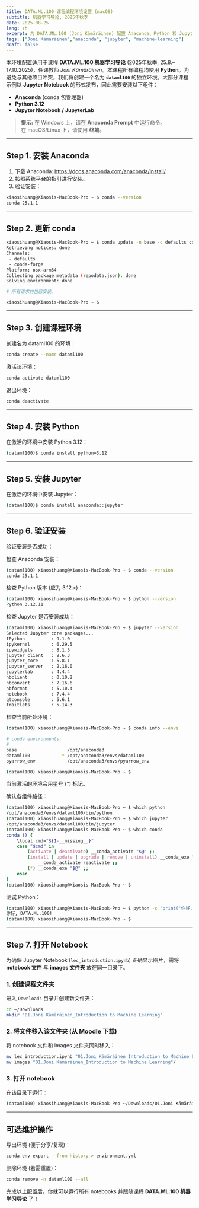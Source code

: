 ```yaml
---
title: DATA.ML.100 课程编程环境设置 (macOS)
subtitle: 机器学习导论, 2025年秋季
date: 2025-08-25
lang: zh
excerpt: 为 DATA.ML.100 (Joni Kämäräinen) 配置 Anaconda、Python 和 Jupyter 的分步说明。
tags: ["Joni Kämäräinen","anaconda", "jupyter", "machine-learning"]
draft: false
---
```


本环境配置适用于课程 **DATA.ML.100 机器学习导论** (2025年秋季, 25.8.–17.10.2025)，任课教师 *Joni Kämäräinen*。本课程所有编程均使用 **Python**。为避免与其他项目冲突，我们将创建一个名为 **`dataml100`** 的独立环境。大部分课程示例以 **Jupyter Notebook** 的形式发布，因此需要安装以下组件：

- **Anaconda** (conda 包管理器)  
- **Python 3.12**  
- **Jupyter Notebook / JupyterLab**

> **提示:** 在 Windows 上，请在 **Anaconda Prompt** 中运行命令。  
> 在 macOS/Linux 上，请使用 **终端**。

---


## Step 1. 安装 Anaconda

1. 下载 Anaconda: <https://docs.anaconda.com/anaconda/install/>
2. 按照系统平台的指引进行安装。
3. 验证安装：

```bash
xiaosihuang@Xiaosis-MacBook-Pro ~ $ conda --version
conda 25.1.1
```

---

## Step 2. 更新 conda

```bash
xiaosihuang@Xiaosis-MacBook-Pro ~ $ conda update -n base -c defaults conda
Retrieving notices: done
Channels:
 - defaults
 - conda-forge
Platform: osx-arm64
Collecting package metadata (repodata.json): done
Solving environment: done

# 所有请求的包已安装。

xiaosihuang@Xiaosis-MacBook-Pro ~ $ 
```

---

## Step 3. 创建课程环境

创建名为 dataml100 的环境：

```bash
conda create --name dataml100
```

激活该环境：

```bash
conda activate dataml100
```

退出环境：
```bash
conda deactivate
```
---

## Step 4. 安装 Python

在激活的环境中安装 Python 3.12：
```bash
(dataml100)$ conda install python=3.12
```

---

## Step 5. 安装 Jupyter

在激活的环境中安装 Jupyter：

```bash
(dataml100)$ conda install anaconda::jupyter
```
---


## Step 6. 验证安装

验证安装是否成功：

检查 Anaconda 安装：
```bash
(dataml100) xiaosihuang@Xiaosis-MacBook-Pro ~ $ conda --version
conda 25.1.1

```

检查 Python 版本 (应为 3.12.x)：
```bash
(dataml100) xiaosihuang@Xiaosis-MacBook-Pro ~ $ python --version
Python 3.12.11
```

检查 Jupyter 是否安装成功：
```bash
(dataml100) xiaosihuang@Xiaosis-MacBook-Pro ~ $ jupyter --version
Selected Jupyter core packages...
IPython          : 9.1.0
ipykernel        : 6.29.5
ipywidgets       : 8.1.5
jupyter_client   : 8.6.3
jupyter_core     : 5.8.1
jupyter_server   : 2.16.0
jupyterlab       : 4.4.4
nbclient         : 0.10.2
nbconvert        : 7.16.6
nbformat         : 5.10.4
notebook         : 7.4.4
qtconsole        : 5.6.1
traitlets        : 5.14.3
```

检查当前所处环境：
```bash
(dataml100) xiaosihuang@Xiaosis-MacBook-Pro ~ $ conda info --envs

# conda environments:
#
base                   /opt/anaconda3
dataml100            * /opt/anaconda3/envs/dataml100 
pyarrow_env            /opt/anaconda3/envs/pyarrow_env

(dataml100) xiaosihuang@Xiaosis-MacBook-Pro ~ $ 
```
当前激活的环境会用星号 (*) 标记。


确认各组件路径：
```bash
(dataml100) xiaosihuang@Xiaosis-MacBook-Pro ~ $ which python
/opt/anaconda3/envs/dataml100/bin/python
(dataml100) xiaosihuang@Xiaosis-MacBook-Pro ~ $ which jupyter
/opt/anaconda3/envs/dataml100/bin/jupyter
(dataml100) xiaosihuang@Xiaosis-MacBook-Pro ~ $ which conda
conda () {
	\local cmd="${1-__missing__}"
	case "$cmd" in
		(activate | deactivate) __conda_activate "$@" ;;
		(install | update | upgrade | remove | uninstall) __conda_exe "$@" || \return
			__conda_activate reactivate ;;
		(*) __conda_exe "$@" ;;
	esac
}
(dataml100) xiaosihuang@Xiaosis-MacBook-Pro ~ $ 
```

测试 Python：
```bash
(dataml100) xiaosihuang@Xiaosis-MacBook-Pro ~ $ python -c "print('你好, DATA.ML.100!')"
你好, DATA.ML.100!
(dataml100) xiaosihuang@Xiaosis-MacBook-Pro ~ $ 
```


---

## Step 7. 打开 Notebook

为确保 Jupyter Notebook (`lec_introduction.ipynb`) 正确显示图片，需将 **notebook 文件** 与 **images 文件夹** 放在同一目录下。

### 1. 创建课程文件夹
进入 `Downloads` 目录并创建新文件夹：

```bash
cd ~/Downloads
mkdir "01.Joni Kämäräinen_Introduction to Machine Learning"
```

### 2. 将文件移入该文件夹 (从 Moodle 下载)
将 notebook 文件和 images 文件夹同时移入：
```bash
mv lec_introduction.ipynb "01.Joni Kämäräinen_Introduction to Machine Learning"/
mv images "01.Joni Kämäräinen_Introduction to Machine Learning"/
```

### 3. 打开 notebook
在该目录下运行：
```bash
(dataml100) xiaosihuang@Xiaosis-MacBook-Pro ~/Downloads/01.Joni Kämäräinen_Introduction to Machine Learning  $ jupyter notebook lec_introduction.ipynb
```

---

## 可选维护操作

导出环境 (便于分享/复现)：

```bash
conda env export --from-history > environment.yml
```

删除环境 (若需重置)：

```bash
conda remove -n dataml100 --all
```

完成以上配置后，你就可以运行所有 notebooks 并跟随课程 **DATA.ML.100 机器学习导论** 了！
